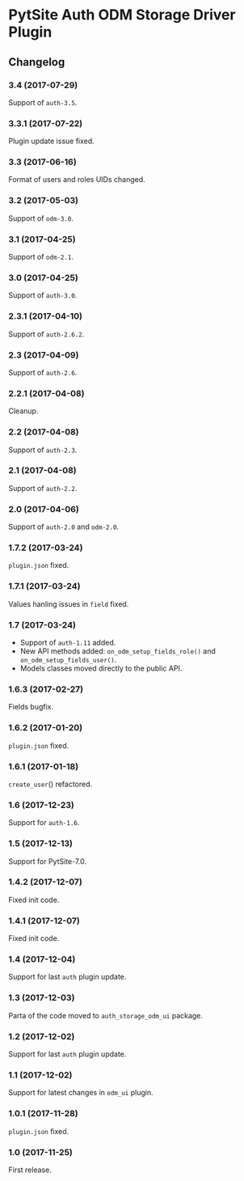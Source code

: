 # PytSite Auth ODM Storage Driver Plugin


## Changelog


### 3.4 (2017-07-29)

Support of `auth-3.5`.


### 3.3.1 (2017-07-22)

Plugin update issue fixed.


### 3.3 (2017-06-16)

Format of users and roles UIDs changed.


### 3.2 (2017-05-03)

Support of `odm-3.0`.


### 3.1 (2017-04-25)

Support of `odm-2.1`.


### 3.0 (2017-04-25)

Support of `auth-3.0`.


### 2.3.1 (2017-04-10)

Support of `auth-2.6.2`.


### 2.3 (2017-04-09)

Support of `auth-2.6`.


### 2.2.1 (2017-04-08)

Cleanup.


### 2.2 (2017-04-08)

Support of `auth-2.3`.


### 2.1 (2017-04-08)

Support of `auth-2.2`.


### 2.0 (2017-04-06)

Support of `auth-2.0` and `odm-2.0`.


### 1.7.2 (2017-03-24)

`plugin.json` fixed.


### 1.7.1 (2017-03-24)

Values hanling issues in `field` fixed.


### 1.7 (2017-03-24)

- Support of `auth-1.11` added.
- New API methods added: `on_odm_setup_fields_role()` and
  `on_odm_setup_fields_user()`.
- Models classes moved directly to the public API.


### 1.6.3 (2017-02-27)

Fields bugfix.


### 1.6.2 (2017-01-20)

`plugin.json` fixed.


### 1.6.1 (2017-01-18)

`create_user`() refactored.


### 1.6 (2017-12-23)

Support for `auth-1.6`.


### 1.5 (2017-12-13)

Support for PytSite-7.0.


### 1.4.2 (2017-12-07)

Fixed init code.


### 1.4.1 (2017-12-07)

Fixed init code.


### 1.4 (2017-12-04)

Support for last `auth` plugin update.


### 1.3 (2017-12-03)

Parta of the code moved to `auth_storage_odm_ui` package.


### 1.2 (2017-12-02)

Support for last `auth` plugin update.


### 1.1 (2017-12-02)

Support for latest changes in `odm_ui` plugin.


### 1.0.1 (2017-11-28)

`plugin.json` fixed.


### 1.0 (2017-11-25)

First release.
